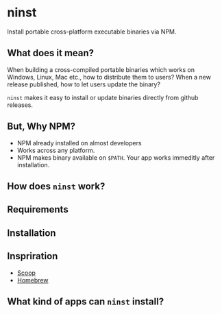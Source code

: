 # ninst 

Install portable cross-platform executable binaries via NPM.

## What does it mean?
When building a cross-compiled portable binaries which works on Windows, Linux, Mac etc., how to distribute them to users? When a new release published, how to let users update the binary?

`ninst` makes it easy to install or update binaries directly from github releases.

## But, Why NPM?
- NPM already installed on almost developers 
- Works across any platform.
- NPM makes binary available on `$PATH`. Your app works immeditly after installation. 

## How does `ninst` work?


## Requirements

## Installation

## Inspriration
- [Scoop](https://scoop.sh/)
- [Homebrew](https://brew.sh/)

## What kind of apps can `ninst` install?